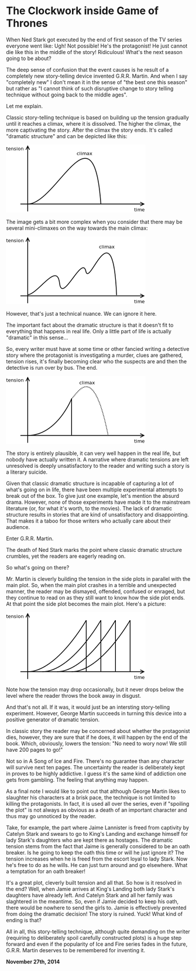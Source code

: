 # The Clockwork inside Game of Thrones



When Ned Stark got executed by the end of first season of the TV series everyone went like: Ugh! Not possible! He's the protagonist! He just cannot die like this in the middle of the story! Ridiculous! What's the next season going to be about?

The deep sense of confusion that the event causes is he result of a completely new story-telling device invented G.R.R. Martin. And when I say "completely new" I don't mean it in the sense of "the best one this season" but rather as "I cannot think of such disruptive change to story telling technique without going back to the middle ages".

Let me explain.

Classic story-telling technique is based on building up the tension gradually until it reaches a climax, where it is dissolved. The higher the climax, the more captivating the story. After the climax the story ends. It's called "dramatic structure" and can be depicted like this:

<img class="old" src="game1.png">

The image gets a bit more complex when you consider that there may be several mini-climaxes on the way towards the main climax:

<img class="old" src="game4.png">

However, that's just a technical nuance. We can ignore it here.

The important fact about the dramatic structure is that it doesn't fit to everything that happens in real life. Only a little part of life is actually "dramatic" in this sense…

So, every writer must have at some time or other fancied writing a detective story where the protagonist is investigating a murder, clues are gathered, tension rises, it's finally becoming clear who the suspects are and then the detective is run over by bus. The end.

<img class="old" src="game2.png">

The story is entirely plausible, it can very well happen in the real life, but nobody have actually written it. A narrative where dramatic tensions are left unresolved is deeply unsatisfactory to the reader and writing such a story is a literary suicide.

Given that classic dramatic structure is incapable of capturing a lot of what's going on in life, there have been multiple experimental attempts to break out of the box. To give just one example, let's mention the absurd drama. However, none of those experiments have made it to the mainstream literature (or, for what it's worth, to the movies). The lack of dramatic structure results in stories that are kind of unsatisfactory and disappointing. That makes it a taboo for those writers who actually care about their audience.

Enter G.R.R. Martin.

The death of Ned Stark marks the point where classic dramatic structure crumbles, yet the readers are eagerly reading on.

So what's going on there?

Mr. Martin is cleverly building the tension in the side plots in parallel with the main plot. So, when the main plot crashes in a terrible and unexpected manner, the reader may be dismayed, offended, confused or enraged, but they continue to read on as they still want to know how the side plot ends. At that point the side plot becomes the main plot. Here's a picture:

<img class="old" src="game3.png">

Note how the tension may drop occasionally, but it never drops below the level where the reader throws the book away in disgust.

And that's not all. If it was, it would just be an intersting story-telling experiment. However, George Martin succeeds in turning this device into a positive generator of dramatic tension.

In classic story the reader may be concerned about whether the protagonist dies, however, they are sure that if he does, it will happen by the end of the book. Which, obviously, lowers the tension: "No need to wory now! We still have 200 pages to go!"

Not so in A Song of Ice and Fire. There's no guarantee than any character will survive next ten pages. The uncertainty the reader is deliberately kept in proves to be highly addictive. I guess it's the same kind of addiction one gets from gambling. The feeling that anything may happen.

As a final note I would like to point out that although George Martin likes to slaughter his characters at a brisk pace, the technique is not limited to killing the protagonists. In fact, it is used all over the series, even if "spoiling the plot" is not always as obvious as a death of an important character and thus may go unnoticed by the reader.

Take, for example, the part where Jaime Lannister is freed from captivity by Catelyn Stark and swears to go to King's Landing and exchange himself for lady Stark's daughters who are kept there as hostages. The dramatic tension stems from the fact that Jaime is generally considered to be an oath breaker. Is he going to keep the oath this time or will he just ignore it? The tension increases when he is freed from the escort loyal to lady Stark. Now he's free to do as he wills. He can just turn around and go elsewhere. What a temptation for an oath breaker!

It's a great plot, cleverly built tension and all that. So how is it resolved in the end? Well, when Jamie arrives at King's Landing both lady Stark's daughters have already left. And Catelyn Stark and all her family was slaghtered in the meantime. So, even if Jamie decided to keep his oath, there would be nowhere to send the girls to. Jamie is effectively prevented from doing the dramatic decision! The story is ruined. Yuck! What kind of ending is that?

All in all, this story-telling technique, although quite demanding on the writer (requiring to deliberately spoil carefully constructed plots) is a huge step forward and even if the popularity of Ice and Fire series fades in the future, G.R.R. Martin deserves to be remembered for inventing it.

**November 27th, 2014**
